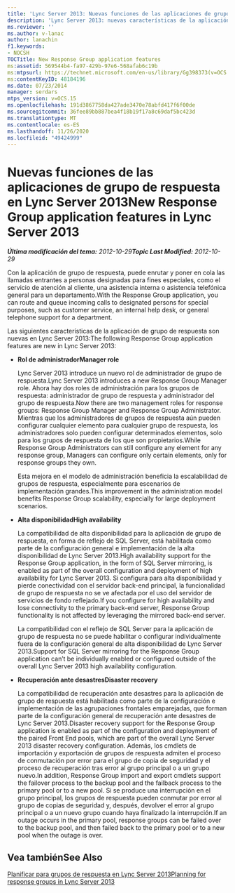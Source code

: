 ```yaml
---
title: 'Lync Server 2013: Nuevas funciones de las aplicaciones de grupo de respuesta'
description: 'Lync Server 2013: nuevas características de la aplicación de grupo de respuesta.'
ms.reviewer: ''
ms.author: v-lanac
author: lanachin
f1.keywords:
- NOCSH
TOCTitle: New Response Group application features
ms:assetid: 569544b4-fa97-429b-97e6-568afab6c19b
ms:mtpsurl: https://technet.microsoft.com/en-us/library/Gg398373(v=OCS.15)
ms:contentKeyID: 48184196
ms.date: 07/23/2014
manager: serdars
mtps_version: v=OCS.15
ms.openlocfilehash: 191d3867758da427ade3470e78abfd417f6f00de
ms.sourcegitcommit: 36fee89bb887bea4f18b19f17a8c69daf5bc423d
ms.translationtype: MT
ms.contentlocale: es-ES
ms.lasthandoff: 11/26/2020
ms.locfileid: "49424999"
---
```

# <a name="new-response-group-application-features-in-lync-server-2013"></a><span data-ttu-id="e0fe4-103">Nuevas funciones de las aplicaciones de grupo de respuesta en Lync Server 2013</span><span class="sxs-lookup"><span data-stu-id="e0fe4-103">New Response Group application features in Lync Server 2013</span></span>

<div data-xmlns="http://www.w3.org/1999/xhtml">

<div class="topic" data-xmlns="http://www.w3.org/1999/xhtml" data-msxsl="urn:schemas-microsoft-com:xslt" data-cs="https://msdn.microsoft.com/">

<div data-asp="https://msdn2.microsoft.com/asp">



</div>

<div id="mainSection">

<div id="mainBody"><span data-ttu-id="e0fe4-104">

<span> </span></span><span class="sxs-lookup"><span data-stu-id="e0fe4-104">

<span> </span></span></span>

<span data-ttu-id="e0fe4-105">_**Última modificación del tema:** 2012-10-29_</span><span class="sxs-lookup"><span data-stu-id="e0fe4-105">_**Topic Last Modified:** 2012-10-29_</span></span>

<span data-ttu-id="e0fe4-106">Con la aplicación de grupo de respuesta, puede enrutar y poner en cola las llamadas entrantes a personas designadas para fines especiales, como el servicio de atención al cliente, una asistencia interna o asistencia telefónica general para un departamento.</span><span class="sxs-lookup"><span data-stu-id="e0fe4-106">With the Response Group application, you can route and queue incoming calls to designated persons for special purposes, such as customer service, an internal help desk, or general telephone support for a department.</span></span>

<span data-ttu-id="e0fe4-107">Las siguientes características de la aplicación de grupo de respuesta son nuevas en Lync Server 2013:</span><span class="sxs-lookup"><span data-stu-id="e0fe4-107">The following Response Group application features are new in Lync Server 2013:</span></span>

  - <span data-ttu-id="e0fe4-108">**Rol de administrador**</span><span class="sxs-lookup"><span data-stu-id="e0fe4-108">**Manager role**</span></span>
    
    <span data-ttu-id="e0fe4-109">Lync Server 2013 introduce un nuevo rol de administrador de grupo de respuesta.</span><span class="sxs-lookup"><span data-stu-id="e0fe4-109">Lync Server 2013 introduces a new Response Group Manager role.</span></span> <span data-ttu-id="e0fe4-110">Ahora hay dos roles de administración para los grupos de respuesta: administrador de grupo de respuesta y administrador del grupo de respuesta.</span><span class="sxs-lookup"><span data-stu-id="e0fe4-110">Now there are two management roles for response groups: Response Group Manager and Response Group Administrator.</span></span> <span data-ttu-id="e0fe4-111">Mientras que los administradores de grupos de respuesta aún pueden configurar cualquier elemento para cualquier grupo de respuesta, los administradores solo pueden configurar determinados elementos, solo para los grupos de respuesta de los que son propietarios.</span><span class="sxs-lookup"><span data-stu-id="e0fe4-111">While Response Group Administrators can still configure any element for any response group, Managers can configure only certain elements, only for response groups they own.</span></span>
    
    <span data-ttu-id="e0fe4-112">Esta mejora en el modelo de administración beneficia la escalabilidad de grupos de respuesta, especialmente para escenarios de implementación grandes.</span><span class="sxs-lookup"><span data-stu-id="e0fe4-112">This improvement in the administration model benefits Response Group scalability, especially for large deployment scenarios.</span></span>

  - <span data-ttu-id="e0fe4-113">**Alta disponibilidad**</span><span class="sxs-lookup"><span data-stu-id="e0fe4-113">**High availability**</span></span>
    
    <span data-ttu-id="e0fe4-114">La compatibilidad de alta disponibilidad para la aplicación de grupo de respuesta, en forma de reflejo de SQL Server, está habilitada como parte de la configuración general e implementación de la alta disponibilidad de Lync Server 2013.</span><span class="sxs-lookup"><span data-stu-id="e0fe4-114">High availability support for the Response Group application, in the form of SQL Server mirroring, is enabled as part of the overall configuration and deployment of high availability for Lync Server 2013.</span></span> <span data-ttu-id="e0fe4-115">Si configura para alta disponibilidad y pierde conectividad con el servidor back-end principal, la funcionalidad de grupo de respuesta no se ve afectada por el uso del servidor de servicios de fondo reflejado.</span><span class="sxs-lookup"><span data-stu-id="e0fe4-115">If you configure for high availability and lose connectivity to the primary back-end server, Response Group functionality is not affected by leveraging the mirrored back-end server.</span></span>
    
    <span data-ttu-id="e0fe4-116">La compatibilidad con el reflejo de SQL Server para la aplicación de grupo de respuesta no se puede habilitar o configurar individualmente fuera de la configuración general de alta disponibilidad de Lync Server 2013.</span><span class="sxs-lookup"><span data-stu-id="e0fe4-116">Support for SQL Server mirroring for the Response Group application can’t be individually enabled or configured outside of the overall Lync Server 2013 high availability configuration.</span></span>

  - <span data-ttu-id="e0fe4-117">**Recuperación ante desastres**</span><span class="sxs-lookup"><span data-stu-id="e0fe4-117">**Disaster recovery**</span></span>
    
    <span data-ttu-id="e0fe4-118">La compatibilidad de recuperación ante desastres para la aplicación de grupo de respuesta está habilitada como parte de la configuración e implementación de las agrupaciones frontales emparejadas, que forman parte de la configuración general de recuperación ante desastres de Lync Server 2013.</span><span class="sxs-lookup"><span data-stu-id="e0fe4-118">Disaster recovery support for the Response Group application is enabled as part of the configuration and deployment of the paired Front End pools, which are part of the overall Lync Server 2013 disaster recovery configuration.</span></span> <span data-ttu-id="e0fe4-119">Además, los cmdlets de importación y exportación de grupos de respuesta admiten el proceso de conmutación por error para el grupo de copia de seguridad y el proceso de recuperación tras error al grupo principal o a un grupo nuevo.</span><span class="sxs-lookup"><span data-stu-id="e0fe4-119">In addition, Response Group import and export cmdlets support the failover process to the backup pool and the failback process to the primary pool or to a new pool.</span></span> <span data-ttu-id="e0fe4-120">Si se produce una interrupción en el grupo principal, los grupos de respuesta pueden conmutar por error al grupo de copias de seguridad y, después, devolver el error al grupo principal o a un nuevo grupo cuando haya finalizado la interrupción.</span><span class="sxs-lookup"><span data-stu-id="e0fe4-120">If an outage occurs in the primary pool, response groups can be failed over to the backup pool, and then failed back to the primary pool or to a new pool when the outage is over.</span></span>

<div id="sectionSection0" class="section">

</div>

<div>

## <a name="see-also"></a><span data-ttu-id="e0fe4-121">Vea también</span><span class="sxs-lookup"><span data-stu-id="e0fe4-121">See Also</span></span>


[<span data-ttu-id="e0fe4-122">Planificar para grupos de respuesta en Lync Server 2013</span><span class="sxs-lookup"><span data-stu-id="e0fe4-122">Planning for response groups in Lync Server 2013</span></span>](lync-server-2013-planning-for-response-groups.md)  
  

<span data-ttu-id="e0fe4-123"></div>

</div>

<span> </span>

</div>

</div>

</span><span class="sxs-lookup"><span data-stu-id="e0fe4-123"></div>

</div>

<span> </span>

</div>

</div>

</span></span></div>

